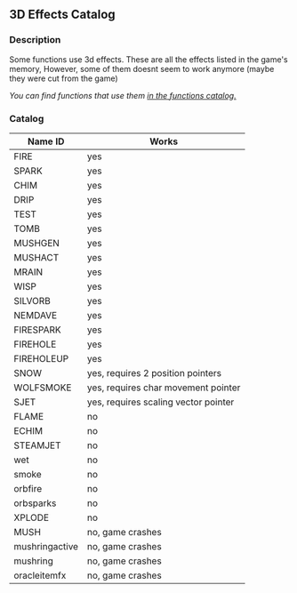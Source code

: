 
## 3D Effects Catalog

### Description

Some functions use 3d effects. These are all the effects listed in the game's memory, However, some of them doesnt seem to work anymore (maybe they were cut from the game)

*You can find functions that use them [in the functions catalog.](./functions.md)*

### Catalog

| Name ID | Works |
| ------- | ----- |
| FIRE | yes |
| SPARK | yes |
| CHIM | yes |
| DRIP | yes |
| TEST | yes |
| TOMB | yes |
| MUSHGEN | yes |
| MUSHACT | yes |
| MRAIN | yes |
| WISP | yes |
| SILVORB | yes |
| NEMDAVE | yes |
| FIRESPARK | yes |
| FIREHOLE | yes |
| FIREHOLEUP | yes |
| SNOW | yes, requires 2 position pointers |
| WOLFSMOKE | yes, requires char movement pointer |
| SJET | yes, requires scaling vector pointer |
| FLAME | no |
| ECHIM | no |
| STEAMJET | no |
| wet | no |
| smoke | no |
| orbfire | no |
| orbsparks | no |
| XPLODE | no |
| MUSH | no, game crashes |
| mushringactive | no, game crashes |
| mushring | no, game crashes |
| oracleitemfx | no, game crashes |
